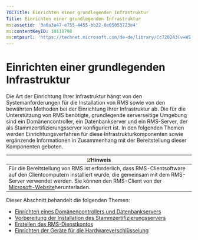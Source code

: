 ```yaml
---
TOCTitle: Einrichten einer grundlegenden Infrastruktur
Title: Einrichten einer grundlegenden Infrastruktur
ms:assetid: '3a0a3a47-e755-4455-bb22-0e05053723e4'
ms:contentKeyID: 18118798
ms:mtpsurl: 'https://technet.microsoft.com/de-de/library/Cc720243(v=WS.10)'
---
```


Einrichten einer grundlegenden Infrastruktur
============================================

Die Art der Einrichtung Ihrer Infrastruktur hängt von den Systemanforderungen für die Installation von RMS sowie von den bewährten Methoden bei der Einrichtung Ihrer Infrastruktur ab. Die für die Unterstützung von RMS benötigte, grundlegende serverseitige Umgebung sind ein Domänencontroller, ein Datenbankserver und ein RMS-Server, der als Stammzertifizierungsserver konfiguriert ist. In den folgenden Themen werden Einrichtungsverfahren für diese Infrastrukturkomponenten sowie ergänzende Informationen in Zusammenhang mit der Bereitstellung dieser Komponenten geboten.

| ![](images/Cc720243.note(WS.10).gif)Hinweis                                                                                                                                                                                                                 |
|------------------------------------------------------------------------------------------------------------------------------------------------------------------------------------------------------------------------------------------------------------------------------------------|
| Für die Bereitstellung von RMS ist erforderlich, dass RMS-Clientsoftware auf den Clientcomputern installiert wurde, die gemeinsam mit dem RMS-Server verwendet werden. Sie können den RMS-Client von der [Microsoft-Website](http://go.microsoft.com/fwlink/?linkid=18134)herunterladen. |

Dieser Abschnitt behandelt die folgenden Themen:

-   [Einrichten eines Domänencontrollers und Datenbankservers](https://technet.microsoft.com/d20f8305-9f9e-4760-bfbf-82824db60d1f)
-   [Vorbereitung der Installation des Stammzertifizierungsservers](https://technet.microsoft.com/ed51605e-8b17-4155-8d83-f6777f499b7b)
-   [Erstellen des RMS-Dienstkontos](https://technet.microsoft.com/6eb38729-f0f0-431a-bc8c-17102cf175d8)
-   [Einrichten der Geräte für die Hardwareverschlüsselung](https://technet.microsoft.com/3a35a8ea-696c-4005-9892-cac6e773497a)